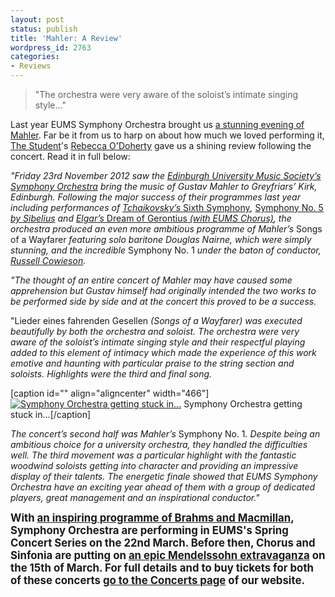 ```yaml
---
layout: post
status: publish
title: 'Mahler: A Review'
wordpress_id: 2763
categories:
- Reviews
---
```


> "The orchestra were very aware of the soloist&rsquo;s intimate singing style..."

Last year EUMS Symphony Orchestra brought us [a stunning evening of
Mahler](http://eums.eusa.ed.ac.uk/2012/symphwinter/). Far be it from us to harp
on about how much we loved performing it, [The
Student](http://www.studentnewspaper.org/)'s [Rebecca
O'Doherty](https://twitter.com/odohertyrebecca) gave us a shining review
following the concert. Read it in full below:

<em>"Friday 23rd November 2012 saw the <a title="Symphony Orchestra"
href="http://eums.eusa.ed.ac.uk/society/biography/symphony/">Edinburgh
University Music Society&rsquo;s Symphony Orchestra</a> bring the music of
Gustav Mahler to Greyfriars&rsquo; Kirk, Edinburgh. Following the major success
of their programmes last year including performances of <a title="EUMS Symphony
Orchestra: Spring Concert 2012"
href="http://eums.eusa.ed.ac.uk/2012/spring-symphony/">Tchaikovsky&rsquo;s
</a></em><a title="EUMS Symphony Orchestra: Spring Concert 2012"
href="http://eums.eusa.ed.ac.uk/2012/spring-symphony/">Sixth Symphony</a><em>,
</em><a title="EUMS Summer Concert 2012"
href="http://eums.eusa.ed.ac.uk/2012/summerconcert2012/">Symphony No.
5</a><em><a title="EUMS Summer Concert 2012"
href="http://eums.eusa.ed.ac.uk/2012/summerconcert2012/"> by Sibelius</a> and
<a title="EUMS Chorus &amp; Symphony Orchestra: Winter Concert 2011"
href="http://eums.eusa.ed.ac.uk/2011/gerontius/">Elgar&rsquo;s </a></em><a
title="EUMS Chorus &amp; Symphony Orchestra: Winter Concert 2011"
href="http://eums.eusa.ed.ac.uk/2011/gerontius/">Dream of Gerontius</a><em><a
title="EUMS Chorus &amp; Symphony Orchestra: Winter Concert 2011"
href="http://eums.eusa.ed.ac.uk/2011/gerontius/"> (with EUMS Chorus)</a>, the
orchestra produced an even more ambitious programme of Mahler&rsquo;s
</em>Songs of a Wayfarer<em> featuring solo baritone Douglas Nairne, which were
simply stunning, and the incredible </em>Symphony No. 1<em> under the baton of
conductor, <a title="2012: A Great Vintage?"
href="http://eums.eusa.ed.ac.uk/2012/2012-a-great-vintage/">Russell
Cowieson</a>.</em></p></p> <p><em>"The thought of an entire concert of Mahler
may have caused some apprehension but Gustav himself had originally intended
the two works to be performed side by side and at the concert this proved to be
a success.</em></p></p> <p>"Lieder eines fahrenden Gesellen<em> (Songs of a
Wayfarer) was executed beautifully by both the orchestra and soloist. The
orchestra were very aware of the soloist&rsquo;s intimate singing style and
their respectful playing added to this element of intimacy which made the
experience of this work emotive and haunting with particular praise to the
string section and soloists. Highlights were the third and final
song.</em></p></p> <p>[caption id="" align="aligncenter" width="466"]<a
href="http://eums.eusa.ed.ac.uk/wp-content/uploads/images/h500/concerts/greyfriars_winter12_30.jpg"><img
class="  " alt="Symphony Orchestra getting stuck in..."
src="http://eums.eusa.ed.ac.uk/wp-content/uploads/images/h500/concerts/greyfriars_winter12_30.jpg"/></a> Symphony Orchestra getting stuck
in...[/caption]</p> <p><em>The concert&rsquo;s second half was Mahler&rsquo;s
</em>Symphony No. 1<em>. Despite being an ambitious choice for a university
orchestra, they handled the difficulties well. The third movement was a
particular highlight with the fantastic woodwind soloists getting into
character and providing an impressive display of their talents. The energetic
finale showed that EUMS Symphony Orchestra have an exciting year ahead of them
with a group of dedicated players, great management and an inspirational
conductor."</em></p></p> <p><strong><big>With <a title="EUMS Symphony
Orchestra: Spring Concert 2013"
href="http://eums.eusa.ed.ac.uk/2013/symphonyspring/">an inspiring programme of
Brahms and Macmillan</a>, Symphony Orchestra are performing in EUMS's Spring
Concert Series on the 22nd March. Before then, Chorus and Sinfonia are putting
on <a title="EUMS Chorus &amp; Sinfonia: Spring Concert 2013"
href="http://eums.eusa.ed.ac.uk/2013/chorussinfoniaspring/">an epic Mendelssohn
extravaganza</a> on the 15th of March. For full details and to buy tickets for
both of these concerts <a title="Go to our Concerts page"
href="http://eums.eusa.ed.ac.uk/events/concerts/">go to the Concerts page</a>
of our website.</big></strong></p></p>
